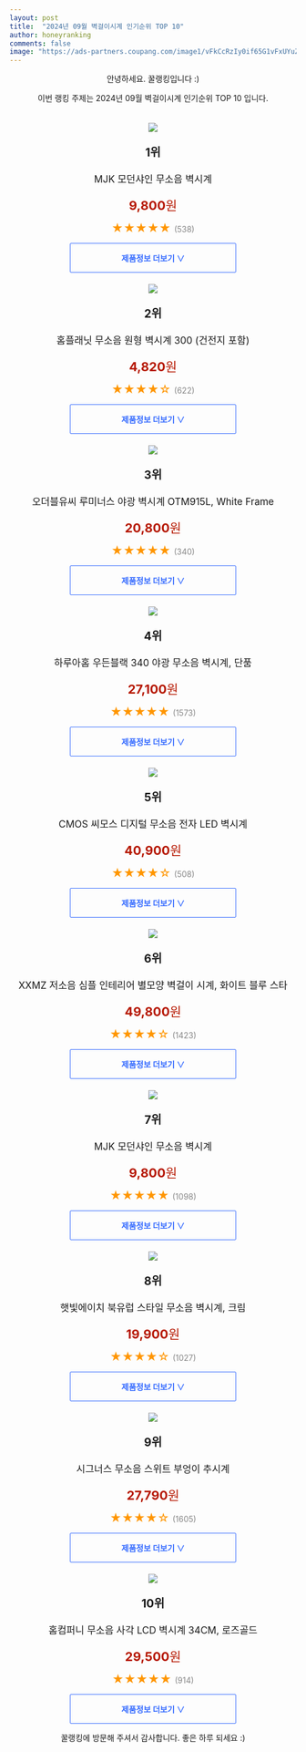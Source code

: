 ```yaml
---
layout: post
title:  "2024년 09월 벽걸이시계 인기순위 TOP 10"
author: honeyranking
comments: false
image: "https://ads-partners.coupang.com/image1/vFkCcRzIy0if65G1vFxUYuZzymkUYPk4N4030W8n1bx_LWi3URW51FajlIovI4aCkHWacxwwprZoKH4f5PfwtKnXkwYSQ8Cg5hE0PBeWCGBTnzsZ36GF62-HvvxXZiBCGnU8fXjymIoXDqKXQNBzwneLBWzoiPxELAF0pMUV1TuzrTQT-eh1EoqgSS-BjyBCLq8pL8_R3BpSHp3CS5wOyEhDl6j_pDySWuhqvbUAwgl2lQ-esEzMKDNeIEsAX5yhhAGbQACa4fk8P6Dik9nGT0U59f4GqpD3jscwPA=="
---
```

<p style="text-align: center;">안녕하세요. 꿀랭킹입니다 :)</p>
<p style="text-align: center;">이번 랭킹 주제는 2024년 09월 벽걸이시계 인기순위 TOP 10 입니다.</p><center><img src="https://ads-partners.coupang.com/image1/vFkCcRzIy0if65G1vFxUYuZzymkUYPk4N4030W8n1bx_LWi3URW51FajlIovI4aCkHWacxwwprZoKH4f5PfwtKnXkwYSQ8Cg5hE0PBeWCGBTnzsZ36GF62-HvvxXZiBCGnU8fXjymIoXDqKXQNBzwneLBWzoiPxELAF0pMUV1TuzrTQT-eh1EoqgSS-BjyBCLq8pL8_R3BpSHp3CS5wOyEhDl6j_pDySWuhqvbUAwgl2lQ-esEzMKDNeIEsAX5yhhAGbQACa4fk8P6Dik9nGT0U59f4GqpD3jscwPA==" style="margin-top:20px" /></center><p style="text-align: center; font-size: 20px"><b>1위</b></p><p style="text-align: center; font-size: 17px">MJK 모던샤인 무소음 벽시계</p><p style="text-align: center;"><span style="color: #b61800; font-size: 22px;"><b>9,800</b>원</span></p><p style="text-align: center;"><span style="color: #ff9600; font-size: 20px;">★★★★★ </span><span style="color: #878787;">(538)</span></p><center><a href="https://link.coupang.com/re/AFFSDP?lptag=AF3899140&subid=honeyrank&pageKey=2250805320&itemId=3847686429&vendorItemId=74153581979&traceid=V0-153-b991103700a7b0ab&requestid=20240924210001036170174016&token=31850C%7CMIXED"><div style="font-size: 14px; display: inline-block; padding: 15px 90px; color: #346aff; border-radius: 2px; border: 1px solid #346aff; cursor: pointer;"><b>제품정보 더보기 &or;</b></div></a></center><center><img src="https://ads-partners.coupang.com/image1/CesJprpgsjYFvd06CbKM-Em3_0dk3vOR_3CelMXqbgFM7mlAGmfrL5GLEA6dAshG1BokNlxK8397UIaMPkhc0iY4sbf4mFGszcdmlSmRgkZLeK2jeBbpjz0DbObakXiJxxL6ucznTmFyiRC3YcA3v_BltVyUGFYi6Lg9-ezUXziWx9Pf5Z5nGbhApfSkW6blIJyrWLCWqc6KpspWr2r0E4WxxPYxeV_GE4-uHgA--SFkUs7vUqdhBNRT8TQdn24vZbUT3vRZNX5yaxPp-W0zkuEl74N1EVgXa7qI8Q==" style="margin-top:20px" /></center><p style="text-align: center; font-size: 20px"><b>2위</b></p><p style="text-align: center; font-size: 17px">홈플래닛 무소음 원형 벽시계 300 (건전지 포함)</p><p style="text-align: center;"><span style="color: #b61800; font-size: 22px;"><b>4,820</b>원</span></p><p style="text-align: center;"><span style="color: #ff9600; font-size: 20px;">★★★★☆ </span><span style="color: #878787;">(622)</span></p><center><a href="https://link.coupang.com/re/AFFSDP?lptag=AF3899140&subid=honeyrank&pageKey=7414945933&itemId=19221027811&vendorItemId=86337800596&traceid=V0-153-59d2beba1dcc5a86&requestid=20240924210001036170174016&token=31850C%7CMIXED"><div style="font-size: 14px; display: inline-block; padding: 15px 90px; color: #346aff; border-radius: 2px; border: 1px solid #346aff; cursor: pointer;"><b>제품정보 더보기 &or;</b></div></a></center><center><img src="https://ads-partners.coupang.com/image1/CSZYDUlz9y3oTOPSCdYBgFJK4OpyY7Eht28BoOkgw56hheuFc1GPXwdU8Q5EFckphgvhC0-uMPZJUqAgGinouAOsVI58nk_fvRzlluxTq03kTo1wSBYcgCqRnN5IMSPlfmqeLCeRA9Jc4oP5ycv03KB1bRR4Mh9rBvZogxVc9HBNxF-bnKoC2OfV7KF5ImwvMfRZ1t68jP31Kovn5RylZ0FGOOuS4lMiGeKZ2aWd4T1AqZda272cmzanVRzNThSRbeZuOfbspiboofVbss970tcme5ZPxXYrSbqfMVoTOA==" style="margin-top:20px" /></center><p style="text-align: center; font-size: 20px"><b>3위</b></p><p style="text-align: center; font-size: 17px">오더블유씨 루미너스 야광 벽시계 OTM915L, White Frame</p><p style="text-align: center;"><span style="color: #b61800; font-size: 22px;"><b>20,800</b>원</span></p><p style="text-align: center;"><span style="color: #ff9600; font-size: 20px;">★★★★★ </span><span style="color: #878787;">(340)</span></p><center><a href="https://link.coupang.com/re/AFFSDP?lptag=AF3899140&subid=honeyrank&pageKey=5026142095&itemId=6745254985&vendorItemId=74038145015&traceid=V0-153-0f0bd0c4e4566808&clickBeacon=86ee3730-7a6c-11ef-94e7-99e24ac6952c%7E3&requestid=20240924210001036170174016&token=31850C%7CMIXED"><div style="font-size: 14px; display: inline-block; padding: 15px 90px; color: #346aff; border-radius: 2px; border: 1px solid #346aff; cursor: pointer;"><b>제품정보 더보기 &or;</b></div></a></center><center><img src="https://ads-partners.coupang.com/image1/yJh_JvwyfVXmR4YtyALGq_9RzMRXLyG9CDW6z0ERG4UcY9rtAFn7C5kcZGxIJI7lHy1oF7hYcgk_ptJPhEjXDGnCbI8NYn3ZeOJoBlcC22Rz-urV72g5xSFmxOVN5-PnsJdpkCDG-HVxIU4PXJfSS9uzyURGyM0eR6Y5ahKsO-G0H5VWAyk4RSFbyrvw25rTXGSjn7f0na5aRBv1RrlzqUC9gdX07Evg4aCHfmnW9XoyEQRtnosYDBGSB9SHsZMdMoeSSbGYNVd1zBFqvOUEErhmuJpRoezS1PGyoIzYiraD6qSGl1PFmpM_xiFMVQ==" style="margin-top:20px" /></center><p style="text-align: center; font-size: 20px"><b>4위</b></p><p style="text-align: center; font-size: 17px">하루아홈 우든블랙 340 야광 무소음 벽시계, 단품</p><p style="text-align: center;"><span style="color: #b61800; font-size: 22px;"><b>27,100</b>원</span></p><p style="text-align: center;"><span style="color: #ff9600; font-size: 20px;">★★★★★ </span><span style="color: #878787;">(1573)</span></p><center><a href="https://link.coupang.com/re/AFFSDP?lptag=AF3899140&subid=honeyrank&pageKey=6056917021&itemId=11122205488&vendorItemId=91052863775&traceid=V0-153-b20e66c900e65608&clickBeacon=86ee3730-7a6c-11ef-aa94-0978fbe798f8%7E3&requestid=20240924210001036170174016&token=31850C%7CMIXED"><div style="font-size: 14px; display: inline-block; padding: 15px 90px; color: #346aff; border-radius: 2px; border: 1px solid #346aff; cursor: pointer;"><b>제품정보 더보기 &or;</b></div></a></center><center><img src="https://ads-partners.coupang.com/image1/ZMxOH5KougeIP84yZNIuskWCvHnnLJDXMQxaxW8OScCtb7SmyFNX4N3NZR5HqPe01klXfUuL82p8IkOvtq_T_VFwLyjAmKBbWncV0tGqv_jSaTUZQZTXEdEnX-cSH90ZNr9SHjba60kLguJ__4-_lTpnYUO7Pq4SPABQWkzxKhWw-VwXBZBTBynhFoISuP9wNvSaopvHOcm67RIfrXhlIdrallwPwZVNjYum2bJsYnvCh_nxmMuUUFnFuHtA89nb7pPzKZmLMhJioRM8CA0hEBz3Wf_Kaclq387yVLdrsck_0eRXJKoNHaw=" style="margin-top:20px" /></center><p style="text-align: center; font-size: 20px"><b>5위</b></p><p style="text-align: center; font-size: 17px">CMOS 씨모스 디지털 무소음 전자 LED 벽시계</p><p style="text-align: center;"><span style="color: #b61800; font-size: 22px;"><b>40,900</b>원</span></p><p style="text-align: center;"><span style="color: #ff9600; font-size: 20px;">★★★★☆ </span><span style="color: #878787;">(508)</span></p><center><a href="https://link.coupang.com/re/AFFSDP?lptag=AF3899140&subid=honeyrank&pageKey=29771543&itemId=113815850&vendorItemId=90722906190&traceid=V0-153-2a933acb25518281&requestid=20240924210001036170174016&token=31850C%7CMIXED"><div style="font-size: 14px; display: inline-block; padding: 15px 90px; color: #346aff; border-radius: 2px; border: 1px solid #346aff; cursor: pointer;"><b>제품정보 더보기 &or;</b></div></a></center><center><img src="https://ads-partners.coupang.com/image1/JaXxLhy2ZWtMEXNOJcoF79dpLUggNMo-jrUyytKOgG6bV_bGnxmsUHLgBtA3vowCMpQrQDY97v-_g3AcV7re8ky5MdlWqiizlfZbqR14__IxIShuuvBS00EnqXM6pHBlJBiJ1TkJX-p_QB5E5xlhkOjtWEut_mO2OxRikQ4-5qC5bAVNfjUHHDDIKvzKeP64XacInXt7xBbU0VTekgfWfeOewjp1S7zfKWBEOKGye3lo12cCStXjv30wkc_JBxV0Z6MgIfYiM5qTY-t2bsYY6MkgP8cGD3zyKLJVQSMer6mqp0mBRCUfv7dedlKy6nTk" style="margin-top:20px" /></center><p style="text-align: center; font-size: 20px"><b>6위</b></p><p style="text-align: center; font-size: 17px">XXMZ 저소음 심플 인테리어 별모양 벽걸이 시계, 화이트 블루 스타</p><p style="text-align: center;"><span style="color: #b61800; font-size: 22px;"><b>49,800</b>원</span></p><p style="text-align: center;"><span style="color: #ff9600; font-size: 20px;">★★★★☆ </span><span style="color: #878787;">(1423)</span></p><center><a href="https://link.coupang.com/re/AFFSDP?lptag=AF3899140&subid=honeyrank&pageKey=7622032900&itemId=20210458534&vendorItemId=88035758524&traceid=V0-153-426560ab2a47a83c&clickBeacon=86ee3730-7a6c-11ef-b52a-252720b5ecc1%7E3&requestid=20240924210001036170174016&token=31850C%7CMIXED"><div style="font-size: 14px; display: inline-block; padding: 15px 90px; color: #346aff; border-radius: 2px; border: 1px solid #346aff; cursor: pointer;"><b>제품정보 더보기 &or;</b></div></a></center><center><img src="https://ads-partners.coupang.com/image1/jKnWdioRjEg4LwIojC0ti7MyQKA9R7KP_ZvOcSUGI4_OH6W0eguOpsvJH0tOIL5b7DDuhaL6z56awNvrPeapLpcm5QksI0qDI03m39VaGAFOvU_dry3ugNyipS0OasgrLb8mIS11XLAji38siDk7gwJGre4FWlhQtnMACTthznlRfvTe5QHekYTXQp79QOF9eusCE5rzF1jScSMnr6VpnO86UYv1g6-d8oJHfI6KR_ZR4VjdXg7kMIOdGvGF6DS7g96xxRNBDMZRxeWgP1kCnH-veb3VCFcWByg=" style="margin-top:20px" /></center><p style="text-align: center; font-size: 20px"><b>7위</b></p><p style="text-align: center; font-size: 17px">MJK 모던샤인 무소음 벽시계</p><p style="text-align: center;"><span style="color: #b61800; font-size: 22px;"><b>9,800</b>원</span></p><p style="text-align: center;"><span style="color: #ff9600; font-size: 20px;">★★★★★ </span><span style="color: #878787;">(1098)</span></p><center><a href="https://link.coupang.com/re/AFFSDP?lptag=AF3899140&subid=honeyrank&pageKey=2250805320&itemId=3847686426&vendorItemId=74153581957&traceid=V0-153-b991103700a7b0ab&requestid=20240924210001036170174016&token=31850C%7CMIXED"><div style="font-size: 14px; display: inline-block; padding: 15px 90px; color: #346aff; border-radius: 2px; border: 1px solid #346aff; cursor: pointer;"><b>제품정보 더보기 &or;</b></div></a></center><center><img src="https://ads-partners.coupang.com/image1/bj9fe6qJF0aLIbYJbqmcGLaGZmzxEQneZIuheIxw-oiMLbpRR2qUR6g9lYTExClpJP93aoaVcpjs-3TnG9u_g3DHrKRP23BFfWNvtBoMO5FFkzWf_CP7tY3vAX4HUG-UMDHJcQcQmS83ru-UzRlZbDWPuLcJap3OrX0PIyjwe_wUTarUViVYxB_8BwAUPQKREuqXloCPUlVKmEJIVuPN8uLWeEEAK4h409NvYIp99FqdQNTiVqfOwFdGwKOXDMpCrBIf_MnceF5yWIXgDLfxfzgBG--ZId1n-hFRlGjVD3GIVNpBDdDhWkFO3mVGvVnl" style="margin-top:20px" /></center><p style="text-align: center; font-size: 20px"><b>8위</b></p><p style="text-align: center; font-size: 17px">햇빛에이치 북유럽 스타일 무소음 벽시계, 크림</p><p style="text-align: center;"><span style="color: #b61800; font-size: 22px;"><b>19,900</b>원</span></p><p style="text-align: center;"><span style="color: #ff9600; font-size: 20px;">★★★★☆ </span><span style="color: #878787;">(1027)</span></p><center><a href="https://link.coupang.com/re/AFFSDP?lptag=AF3899140&subid=honeyrank&pageKey=8285988963&itemId=23893043515&vendorItemId=90915724500&traceid=V0-153-f5dabcbf5ae05d2d&clickBeacon=86ee3730-7a6c-11ef-9ff7-e3060ce03fba%7E3&requestid=20240924210001036170174016&token=31850C%7CMIXED"><div style="font-size: 14px; display: inline-block; padding: 15px 90px; color: #346aff; border-radius: 2px; border: 1px solid #346aff; cursor: pointer;"><b>제품정보 더보기 &or;</b></div></a></center><center><img src="https://ads-partners.coupang.com/image1/WCFkMuftJfm3m0zHWGxPZo6RLaoneWAjvtSznipzVERZ_g94YnvqdYtLvv47TvaMabYfAFXmJi6Kd_1DkO4kce36kTJCYLAXKVWvjNViLOwxjCczFbNa4M7Qm2iZMvylEM1POAFywkgVZXlgpsVGR1uy2nq5a5qnoZNsgKohXz-yo3LOwf2C_xYnRCUausjelJQkhE3cjZQPmPE-yn0Ryp5Wa6M6otsUWB6dwF81OV6aWuFTA1VCm_CK0BF8voKObvwYFH5xGUruqokr7pmrvh6OogS7xaMbXMPxfd5OLiaVED6Cr8qJav-3" style="margin-top:20px" /></center><p style="text-align: center; font-size: 20px"><b>9위</b></p><p style="text-align: center; font-size: 17px">시그너스 무소음 스위트 부엉이 추시계</p><p style="text-align: center;"><span style="color: #b61800; font-size: 22px;"><b>27,790</b>원</span></p><p style="text-align: center;"><span style="color: #ff9600; font-size: 20px;">★★★★☆ </span><span style="color: #878787;">(1605)</span></p><center><a href="https://link.coupang.com/re/AFFSDP?lptag=AF3899140&subid=honeyrank&pageKey=6270982910&itemId=12824160547&vendorItemId=84847987193&traceid=V0-153-5493662172f230e7&requestid=20240924210001036170174016&token=31850C%7CMIXED"><div style="font-size: 14px; display: inline-block; padding: 15px 90px; color: #346aff; border-radius: 2px; border: 1px solid #346aff; cursor: pointer;"><b>제품정보 더보기 &or;</b></div></a></center><center><img src="https://ads-partners.coupang.com/image1/H9RmbqvT8kB5PWCHH1NjEk0L10MrnoY35e2I0vVTGnXwgx2AYlfbHReOUE1ve5bFRN-sCRiJJirmBuVozgsTSIQjIzNohItCbkAUZvn0R_0o7YcTtTdIl_OvpSA1RsxuyoQprhSsBm7Q3P_G03C6bwOsC6fM6seYOupcar7R8uni7Gmd9zEgDKCYeXioRDFzKulK6UfXrn_cTTwl-0AWsTFaNASEdPUA4BOQHeRZJ3WvsW29_qHG7v4ucI0GjCv5zhj3GNS7-qNjd0lHeG2jaB4R-22lSQ-Rcb0eLaUMLlNRKCvwO26tkOpSHEdCFq-a" style="margin-top:20px" /></center><p style="text-align: center; font-size: 20px"><b>10위</b></p><p style="text-align: center; font-size: 17px">홈컴퍼니 무소음 사각 LCD 벽시계 34CM, 로즈골드</p><p style="text-align: center;"><span style="color: #b61800; font-size: 22px;"><b>29,500</b>원</span></p><p style="text-align: center;"><span style="color: #ff9600; font-size: 20px;">★★★★★ </span><span style="color: #878787;">(914)</span></p><center><a href="https://link.coupang.com/re/AFFSDP?lptag=AF3899140&subid=honeyrank&pageKey=8301884101&itemId=23950264784&vendorItemId=90971975839&traceid=V0-153-3c7a0f0f592a8b19&clickBeacon=86ee5e40-7a6c-11ef-abb6-5c07f6f178b5%7E3&requestid=20240924210001036170174016&token=31850C%7CMIXED"><div style="font-size: 14px; display: inline-block; padding: 15px 90px; color: #346aff; border-radius: 2px; border: 1px solid #346aff; cursor: pointer;"><b>제품정보 더보기 &or;</b></div></a></center><p style="text-align: center;">꿀랭킹에 방문해 주셔서 감사합니다. 좋은 하루 되세요 :)</p>
